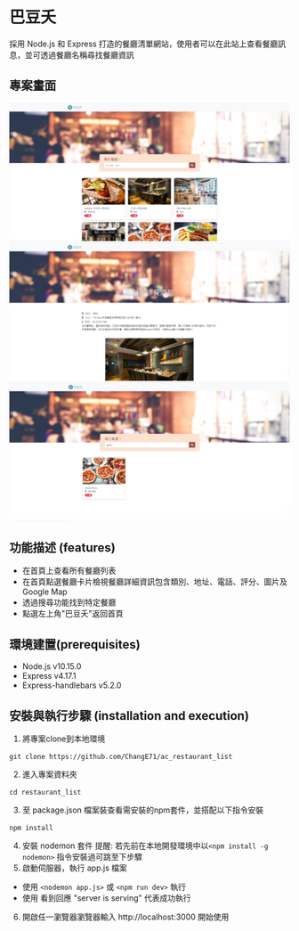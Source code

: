 # 巴豆夭
採用 Node.js 和 Express 打造的餐廳清單網站，使用者可以在此站上查看餐廳訊息，並可透過餐廳名稱尋找餐廳資訊

## 專案畫面

![home](https://github.com/ChangE71/ac_restaurant_list/blob/main/%E5%B7%B4%E8%B1%86%E5%A4%AD%20%E9%A6%96%E9%A0%81.png)
![show](https://github.com/ChangE71/ac_restaurant_list/blob/main/%E5%B7%B4%E8%B1%86%E5%A4%AD%20show%E9%A0%81%E9%9D%A2.png)
![search](https://github.com/ChangE71/ac_restaurant_list/blob/main/%E5%B7%B4%E8%B1%86%E5%A4%AD%20%E6%90%9C%E5%B0%8B.png)

## 功能描述 (features)
- 在首頁上查看所有餐廳列表
- 在首頁點選餐廳卡片檢視餐廳詳細資訊包含類別、地址、電話、評分、圖片及 Google Map
- 透過搜尋功能找到特定餐廳
- 點選左上角"巴豆夭"返回首頁

## 環境建置(prerequisites)
- Node.js v10.15.0
- Express v4.17.1
- Express-handlebars v5.2.0

## 安裝與執行步驟 (installation and execution)

1. 將專案clone到本地環境
```
git clone https://github.com/ChangE71/ac_restaurant_list
```
2. 進入專案資料夾
```
cd restaurant_list
```
3. 至 package.json 檔案裝查看需安裝的npm套件，並搭配以下指令安裝
```
npm install
``` 
4. 安裝 nodemon 套件
提醒: 若先前在本地開發環境中以`<npm install -g nodemon>` 指令安裝過可跳至下步驟
5. 啟動伺服器，執行 app.js 檔案
  -  使用 `<nodemon app.js>` 或 `<npm run dev>` 執行
  -  使用 看到回應 "server is serving" 代表成功執行
6. 開啟任一瀏覽器瀏覽器輸入 http://localhost:3000 開始使用

